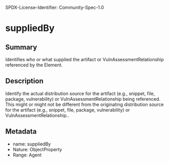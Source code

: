 SPDX-License-Identifier: Community-Spec-1.0

# suppliedBy

## Summary

Identifies who or what supplied the artifact or VulnAssessmentRelationship referenced by the Element.

## Description

Identify the actual distribution source for the artifact (e.g., snippet, file, package, vulnerability) or VulnAssessmentRelationship being referenced.
This might or might not be different from the originating distribution source for the artifact (e.g., snippet, file, package, vulnerability) or VulnAssessmentRelationship..

## Metadata

- name: suppliedBy
- Nature: ObjectProperty
- Range: Agent
